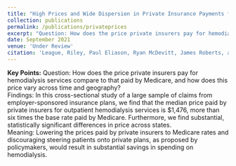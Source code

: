 ```yaml
---
title: "High Prices and Wide Dispersion in Private Insurance Payments for Dialysis"
collection: publications
permalink: /publications/privateprices
excerpt: "Question: How does the price private insurers pay for hemodialysis services compare to that paid by Medicare, and how does this price vary across time and geography? Findings: In this cross-sectional study of a large sample of claims from employer-sponsored insurance plans, we find that the median price paid by private insurers for outpatient hemodialysis services is $1,476, more than six times the base rate paid by Medicare. Furthermore, we find substantial, statistically significant differences in price across states. Meaning: Lowering the prices paid by private insurers to Medicare rates and discouraging steering patients onto private plans, as proposed by policymakers, would result in substantial savings in spending on hemodialysis."
date: September 2021
venue: 'Under Review'
citation: 'League, Riley, Paul Eliason, Ryan McDevitt, James Roberts, and Heather Wong. (2021). &quot;High Prices and Wide Dispersion in Private Insurance Payments for Dialysis&quot; Work in Progress.'
---
```


**Key Points:** Question: How does the price private insurers pay for hemodialysis services compare to that paid by Medicare, and how does this price vary across time and geography? \
Findings: In this cross-sectional study of a large sample of claims from employer-sponsored insurance plans, we find that the median price paid by private insurers for outpatient hemodialysis services is $1,476, more than six times the base rate paid by Medicare. Furthermore, we find substantial, statistically significant differences in price across states. \
Meaning: Lowering the prices paid by private insurers to Medicare rates and discouraging steering patients onto private plans, as proposed by policymakers, would result in substantial savings in spending on hemodialysis.
